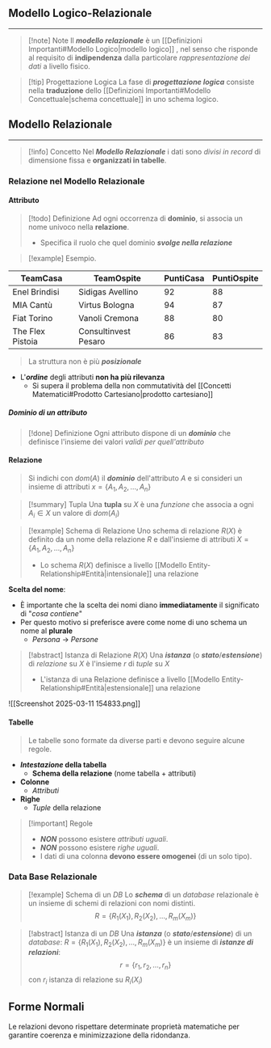 ## Modello Logico-Relazionale
---
>[!note] Note
>Il ***modello relazionale*** è un [[Definizioni Importanti#Modello Logico|modello logico]] , nel senso che risponde al requisito di **indipendenza** dalla particolare *rappresentazione dei dati* a livello fisico.

>[!tip] Progettazione Logica
>La fase di ***progettazione logica*** consiste nella **traduzione** dello [[Definizioni Importanti#Modello Concettuale|schema concettuale]] in uno schema logico.

## Modello Relazionale
---
>[!info] Concetto
>Nel ***Modello Relazionale*** i dati sono *divisi in record* di dimensione fissa e **organizzati in tabelle**.

### Relazione nel Modello Relazionale
#### Attributo
>[!todo] Definizione
>Ad ogni occorrenza di **dominio**, si associa un nome univoco nella **relazione**.
>- Specifica il ruolo che quel dominio ***svolge nella relazione***
>

>[!example] Esempio.

| TeamCasa         | TeamOspite           | PuntiCasa | PuntiOspite |
| ---------------- | -------------------- | --------- | ----------- |
| Enel Brindisi    | Sidigas Avellino     | $92$      | $88$        |
| MIA Cantù        | Virtus Bologna       | $94$      | $87$        |
| Fiat Torino      | Vanoli Cremona       | $88$      | $80$        |
| The Flex Pistoia | Consultinvest Pesaro | $86$      | $83$        |
> La struttura non è più ***posizionale***
- L'***ordine*** degli attributi **non ha più rilevanza**
	- Si supera il problema della non commutatività del [[Concetti Matematici#Prodotto Cartesiano|prodotto cartesiano]]

##### Dominio di un attributo
>[!done] Definizione
>Ogni attributo dispone di un ***dominio*** che definisce l'insieme dei valori *validi per quell'attributo*

#### Relazione
>Si indichi con $dom(A)$ il ***dominio*** dell'attributo $A$ e si consideri un insieme di attributi $x=\{ A_{1},A_{2},\dots,A_{n} \}$

>[!summary] Tupla
>Una **tupla** su $X$ è una *funzione* che associa a ogni $A_{i}\in X$ un valore di $dom(A_{i})$

>[!example] Schema di Relazione
>Uno schema di relazione $R(X)$ è definito da un nome della relazione $R$ e dall'insieme di attributi $X=\{ A_{1},A_{2},\dots,A_{n} \}$
>- Lo schema $R(X)$ definisce a livello [[Modello Entity-Relationship#Entità|intensionale]] una relazione

**Scelta del nome**:
- È importante che la scelta dei nomi diano **immediatamente** il significato di "*cosa contiene*"
- Per questo motivo si preferisce avere come nome di uno schema un nome al **plurale**
	- *Persona* -> *Persone*

>[!abstract] Istanza di Relazione $R(X)$
>Una ***istanza*** (o ***stato***/***estensione***) di *relazione* su $X$ è l'insieme $r$ di *tuple* su $X$
>- L'istanza di una Relazione definisce a livello [[Modello Entity-Relationship#Entità|estensionale]] una relazione

![[Screenshot 2025-03-11 154833.png]]
#### Tabelle
>Le tabelle sono formate da diverse parti e devono seguire alcune regole.

- ***Intestazione* della tabella**
	- **Schema della relazione** (nome tabella + attributi)
- **Colonne**
	- *Attributi*
- **Righe**
	- *Tuple* della relazione

>[!important] Regole
>- ***NON*** possono esistere *attributi uguali*.
>- ***NON*** possono esistere *righe uguali*.
>- I dati di una colonna **devono essere omogenei** (di un solo tipo).

### Data Base Relazionale
>[!example] Schema di un *DB*
>Lo ***schema*** di un *database* relazionale è un insieme di schemi di relazioni con nomi distinti.
>$$R=\{ R_{1}(X_{1}),R_{2}(X_{2}),\dots,R_{m}(X_{m}) \}$$

>[!abstract] Istanza di un *DB*
>Una ***istanza*** (o ***stato***/***estensione***) di un *database*: $R=\{ R_{1}(X_{1}),R_{2}(X_{2}),\dots,R_{m}(X_{m}) \}$ 
> è un insieme di ***istanze di relazioni***:
> $$r=\{ r_{1},r_{2},\dots,r_{n} \}$$
> con $r_{i}$ istanza di relazione su $R_{i}(X_{i})$

## Forme Normali

Le relazioni devono rispettare determinate proprietà matematiche per garantire coerenza e minimizzazione della ridondanza.
